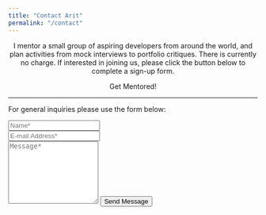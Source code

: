 ```yaml
---
title: "Contact Arit"
permalink: "/contact"
---
```


<form action="https://formspree.io/{{site.email}}" method="POST">

<div style="max-width: 600px; margin: 0 auto; text-align: center;">
  <p class="mb-4">I mentor a small group of aspiring developers from around the world, and plan activities from mock interviews to portfolio critiques. There is currently no charge. If interested in joining us, please click the button below to complete a sign-up form.</p>
  <p class="btn btn-salmon lightbox-200182808039048">Get Mentored!</p>
</div>

<hr />

<p class="mb-4">For general inquiries please use the form below:</p>
<div class="form-group row">
<div class="col-md-6">
<input class="form-control mb-3" type="text" name="name" placeholder="Name*" required>
</div>
<div class="col-md-6">
<input class="form-control" type="email" name="_replyto" placeholder="E-mail Address*" required>
</div>
</div>
<textarea rows="8" class="form-control mb-3" name="message" placeholder="Message*" required></textarea>    
<input class="btn btn-salmon" type="submit" value="Send Message">
</form>
